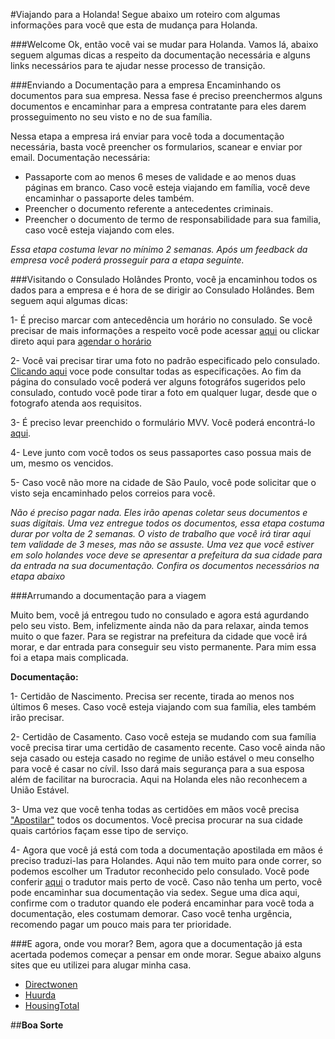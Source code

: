 #Viajando para a Holanda!
Segue abaixo um roteiro com algumas informações para você que esta de mudança para Holanda.

###Welcome
Ok, então você vai se mudar para Holanda. Vamos lá, abaixo seguem algumas dicas a respeito da documentação necessária e alguns links necessários para te ajudar nesse processo de transição.

###Enviando a Documentação para a empresa
Encaminhando os documentos para sua empresa. Nessa fase é preciso preenchermos alguns documentos e encaminhar para a empresa contratante para eles darem prosseguimento no seu visto e no de sua família.

Nessa etapa a empresa irá enviar para você toda a documentação necessária, basta você preencher os formularios, scanear e enviar por email.
Documentação necessária:
* Passaporte com ao menos 6 meses de validade e ao menos duas páginas em branco. Caso você esteja viajando em família, você deve encaminhar o passaporte deles também.
* Preencher o documento referente a antecedentes criminais.
* Preencher o documento de termo de responsabilidade para sua familia, caso você esteja viajando com eles.

*Essa etapa costuma levar no mínimo 2 semanas. Após um feedback da empresa você poderá prosseguir para a etapa seguinte.*

###Visitando o Consulado Holândes
Pronto, você ja encaminhou todos os dados para a empresa e é hora de se dirigir ao Consulado Holândes. Bem seguem aqui algumas dicas:


1- É preciso marcar com antecedência um horário no consulado. Se você precisar de mais informações a respeito você pode acessar [aqui](http://saopaulo.nlconsulado.org/servicos/visto-passaporte-e-outros-servicos-consulares/agendar-um-horario.html) ou clickar direto aqui para [agendar o horário](https://www.vfsvisaonline.com/Netherlands-Global-Online-Appointment_Zone3/AppScheduling/AppWelcome.aspx?P=HWGBNAjqHwVt5/GJoRs9WQnVEJS5Y8fVWPrimCCwlDM=)

2- Você vai precisar tirar uma foto no padrão especificado pelo consulado. [Clicando aqui](http://saopaulo.nlconsulado.org/servicos/visto-passaporte-e-outros-servicos-consulares/exigencias-para-foto-de-passaporte.html) voce pode consultar todas as especificações. Ao fim da página do consulado você poderá ver alguns fotográfos sugeridos pelo consulado, contudo você pode tirar a foto em qualquer lugar, desde que o fotografo atenda aos requisitos.

3- É preciso levar preenchido o formulário MVV. Você poderá encontrá-lo [aqui](https://www.government.nl/documents/forms/2015/07/30/mvv-issue-form).

4- Leve junto com você todos os seus passaportes caso possua mais de um, mesmo os vencidos.

5- Caso você não more na cidade de São Paulo, você pode solicitar que o visto seja encaminhado pelos correios para você.

*Não é preciso pagar nada. Eles irão apenas coletar seus documentos e suas digitais. Uma vez entregue todos os documentos, essa etapa costuma durar por volta de 2 semanas. O visto de trabalho que você irá tirar aqui tem validade de 3 meses, mas não se assuste. Uma vez que você estiver em solo holandes voce deve se apresentar a prefeitura da sua cidade para da entrada na sua documentação. Confira os documentos necessários na etapa abaixo*


###Arrumando a documentação para a viagem

Muito bem, você já entregou tudo no consulado e agora está agurdando pelo seu visto. Bem, infelizmente ainda não da para relaxar, ainda temos muito o que fazer. Para se registrar na prefeitura da cidade que você irá morar, e dar entrada para conseguir seu visto permanente. Para mim essa foi a etapa mais complicada.

**Documentação:**

1- Certidão de Nascimento. Precisa ser recente, tirada ao menos nos últimos 6 meses. Caso você esteja viajando com sua família, eles também irão precisar.

2- Certidão de Casamento. Caso você esteja se mudando com sua família você precisa tirar uma certidão de casamento recente. Caso você ainda não seja casado ou esteja casado no regime de união estável o meu conselho para você é casar no cívil. Isso dará mais segurança para a sua esposa além de facilitar na burocracia. Aqui na Holanda eles não reconhecem a União Estável.

3- Uma vez que você tenha todas as certidões em mãos você precisa ["Apostilar"](http://www.cnj.jus.br/poder-judiciario/relacoes-internacionais/convencao-da-apostila-da-haia) todos os documentos. Você precisa procurar na sua cidade quais cartórios façam esse tipo de serviço.

4- Agora que você já está com toda a documentação apostilada em mãos é preciso traduzi-las para Holandes. Aqui não tem muito para onde correr, so podemos escolher um Tradutor reconhecido pelo consulado. Você pode conferir [aqui](http://saopaulo.nlconsulado.org/servicos/visto-passaporte-e-outros-servicos-consulares/tradutores-juramentados/tradutor-juramentado-reconhecido-no-brasil.html) o tradutor mais perto de você. Caso não tenha um perto, você pode encaminhar sua documentação via sedex. Segue uma dica aqui, confirme com o tradutor quando ele poderá encaminhar para você toda a documentação, eles costumam demorar. Caso você tenha urgência, recomendo pagar um pouco mais para ter prioridade.

###E agora, onde vou morar?
Bem, agora que a documentação já esta acertada podemos começar a pensar em onde morar. Segue abaixo alguns sites que eu utilizei para alugar minha casa.

* [Directwonen](https://directwonen.nl/en)
* [Huurda](http://www.huurda.com/)
* [HousingTotal](http://www.housingtotaal.nl/en)


##**Boa Sorte**
